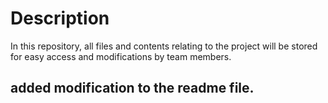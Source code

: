# Description

In this repository, all files and contents relating to the project will be stored for easy access and modifications by team members.

## added modification to the readme file.
